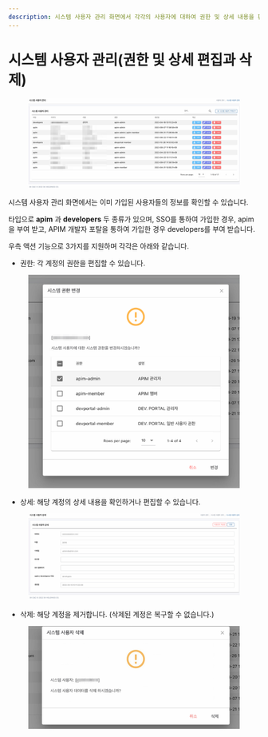 ```yaml
---
description: 시스템 사용자 관리 화면에서 각각의 사용자에 대하여 권한 및 상세 내용을 편집하거나, 삭제 할 수 있습니다.
---
```


# 시스템 사용자 관리(권한 및 상세 편집과 삭제)

<figure><img src="../.gitbook/assets/image (8) (1) (1).png" alt=""><figcaption></figcaption></figure>

시스템 사용자 관리 화면에서는 이미 가입된 사용자들의 정보를 확인할 수 있습니다.

타입으로 **apim** 과 **developers** 두 종류가 있으며, SSO를 통하여 가입한 경우, apim을 부여 받고, APIM 개발자 포탈을 통하여 가입한 경우 developers를 부여 받습니다.

우측 액션 기능으로 3가지를 지원하며 각각은 아래와 같습니다.

* 권한: 각 계정의 권한을 편집할 수 있습니다.

<figure><img src="../.gitbook/assets/image (9) (1) (1).png" alt=""><figcaption></figcaption></figure>

* 상세: 해당 계정의 상세 내용을 확인하거나 편집할 수 있습니다.

<figure><img src="../.gitbook/assets/image (10) (1) (1).png" alt=""><figcaption></figcaption></figure>

* 삭제: 해당 계정을 제거합니다. (삭제된 계정은 복구할 수 없습니다.)

<figure><img src="../.gitbook/assets/image (29).png" alt=""><figcaption></figcaption></figure>
